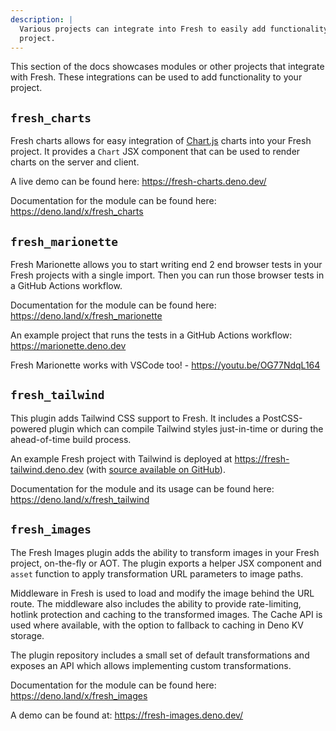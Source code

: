 ```yaml
---
description: |
  Various projects can integrate into Fresh to easily add functionality to your
  project.
---
```


This section of the docs showcases modules or other projects that integrate with
Fresh. These integrations can be used to add functionality to your project.

## `fresh_charts`

Fresh charts allows for easy integration of [Chart.js][chart-js] charts into
your Fresh project. It provides a `Chart` JSX component that can be used to
render charts on the server and client.

A live demo can be found here: https://fresh-charts.deno.dev/

Documentation for the module can be found here: https://deno.land/x/fresh_charts

[chart-js]: https://www.chartjs.org/ "Chart.js"

## `fresh_marionette`

Fresh Marionette allows you to start writing end 2 end browser tests in your
Fresh projects with a single import. Then you can run those browser tests in a
GitHub Actions workflow.

Documentation for the module can be found here:
https://deno.land/x/fresh_marionette

An example project that runs the tests in a GitHub Actions workflow:
https://marionette.deno.dev

Fresh Marionette works with VSCode too! - https://youtu.be/OG77NdqL164

## `fresh_tailwind`

This plugin adds Tailwind CSS support to Fresh. It includes a PostCSS-powered
plugin which can compile Tailwind styles just-in-time or during the
ahead-of-time build process.

An example Fresh project with Tailwind is deployed at
https://fresh-tailwind.deno.dev (with
[source available on GitHub](https://github.com/jasonjgardner/fresh_tailwind_example)).

Documentation for the module and its usage can be found here:
https://deno.land/x/fresh_tailwind

## `fresh_images`

The Fresh Images plugin adds the ability to transform images in your Fresh
project, on-the-fly or AOT. The plugin exports a helper JSX component and
`asset` function to apply transformation URL parameters to image paths.

Middleware in Fresh is used to load and modify the image behind the URL route.
The middleware also includes the ability to provide rate-limiting, hotlink
protection and caching to the transformed images. The Cache API is used where
available, with the option to fallback to caching in Deno KV storage.

The plugin repository includes a small set of default transformations and
exposes an API which allows implementing custom transformations.

Documentation for the module can be found here: https://deno.land/x/fresh_images

A demo can be found at: https://fresh-images.deno.dev/
